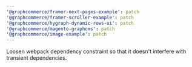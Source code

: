 ```yaml
---
'@graphcommerce/framer-next-pages-example': patch
'@graphcommerce/framer-scroller-example': patch
'@graphcommerce/hygraph-dynamic-rows-ui': patch
'@graphcommerce/magento-graphcms': patch
'@graphcommerce/image-example': patch
---
```


Loosen webpack dependency constraint so that it doesn't interfere with transient dependencies.
